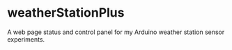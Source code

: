 weatherStationPlus
==================

A web page status and control panel for my Arduino weather station sensor experiments. 
